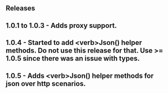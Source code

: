 ## Releases

## 1.0.1 to 1.0.3 - Adds proxy support. 

## 1.0.4 - Started to add \<verb>Json() helper methods.  Do not use this release for that.  Use >= 1.0.5 since there was an issue with types.

## 1.0.5 - Adds \<verb>Json() helper methods for json over http scenarios.
